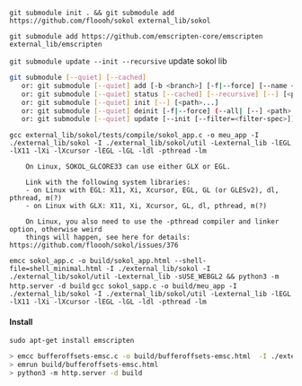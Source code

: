 `git submodule init . && git submodule add https://github.com/floooh/sokol external_lib/sokol`

`git submodule add https://github.com/emscripten-core/emscripten external_lib/emscripten`

`git submodule update --init --recursive` update sokol lib

```bash
git submodule [--quiet] [--cached]
   or: git submodule [--quiet] add [-b <branch>] [-f|--force] [--name <name>] [--reference <repository>] [--] <repository> [<path>]
   or: git submodule [--quiet] status [--cached] [--recursive] [--] [<path>...]
   or: git submodule [--quiet] init [--] [<path>...]
   or: git submodule [--quiet] deinit [-f|--force] (--all| [--] <path>...)
   or: git submodule [--quiet] update [--init [--filter=<filter-spec>]] [--remote] [-N|--no-fetch] [-f|--force] [--checkout|--merge|--rebase] [--[no-]recommend-shallow] [--reference <repository>] [--recursive] [--[no-]single-branch] [--] [<path>...]
```

`gcc external_lib/sokol/tests/compile/sokol_app.c -o meu_app -I ./external_lib/sokol -I ./external_lib/sokol/util -Lexternal_lib -lEGL -lX11 -lXi -lXcursor -lEGL -lGL -ldl -pthread -lm`

```
    On Linux, SOKOL_GLCORE33 can use either GLX or EGL.

    Link with the following system libraries:
    - on Linux with EGL: X11, Xi, Xcursor, EGL, GL (or GLESv2), dl, pthread, m(?)
    - on Linux with GLX: X11, Xi, Xcursor, GL, dl, pthread, m(?)

    On Linux, you also need to use the -pthread compiler and linker option, otherwise weird
    things will happen, see here for details: https://github.com/floooh/sokol/issues/376
```

`emcc sokol_app.c -o build/sokol_app.html --shell-file=shell_minimal.html -I ./external_lib/sokol -I ./external_lib/sokol/util -Lexternal_lib -sUSE_WEBGL2 && python3 -m http.server -d build`
`gcc sokol_sapp.c -o build/meu_app -I ./external_lib/sokol -I ./external_lib/sokol/util -Lexternal_lib -lEGL -lX11 -lXi -lXcursor -lEGL -lGL -ldl -pthread -lm `

#### Install

`sudo apt-get install emscripten`

```sh
> emcc bufferoffsets-emsc.c -o build/bufferoffsets-emsc.html  -I ./external_lib/sokol -I ./external_lib/sokol/util -Lexternal_lib -sUSE_WEBGL2 --shell-file=shell_minimal.html
> emrun build/bufferoffsets-emsc.html
> python3 -m http.server -d build
```
